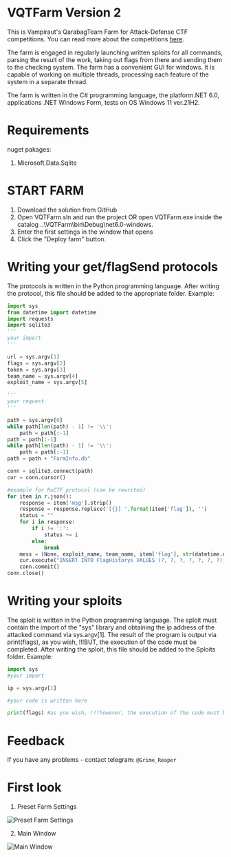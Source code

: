 # VQTFarm Version 2
This is Vampiraut's QarabagTeam Farm for Attack-Defense CTF competitions. You can read more about the competitions [here](https://ctftime.org/ctf-wtf).

The farm is engaged in regularly launching written sploits for all commands, parsing the result of the work, taking out flags from there and sending them to the checking system. The farm has a convenient GUI for windows. It is capable of working on multiple threads, processing each feature of the system in a separate thread.

The farm is written in the C# programming language, the platform.NET 6.0, applications .NET Windows Form, tests on OS Windows 11 ver.21H2.

# Requirements
nuget pakages:
1. Microsoft.Data.Sqlite

# START FARM
1. Download the solution from GitHub
2. Open VQTFarm.sln and run the project OR open VQTFarm.exe inside the catalog ..\VQTFarm\bin\Debug\net6.0-windows.
3. Enter the first settings in the window that opens
4. Click the "Deploy farm" button.

# Writing your get/flagSend protocols
The protocols is written in the Python programming language. After writing the protocol, this file should be added to the appropriate folder.
Example:
```Python
import sys
from datetime import datetime
import requests
import sqlite3
'''
your import
'''

url = sys.argv[1]
flags = sys.argv[2]
token = sys.argv[3]
team_name = sys.argv[4]
exploit_name = sys.argv[5]

'''
your request
'''

path = sys.argv[0]
while path[len(path) - 1] != '\\':
    path = path[:-1]
path = path[:-1]
while path[len(path) - 1] != '\\':
    path = path[:-1]
path = path + "FarmInfo.db"

conn = sqlite3.connect(path)
cur = conn.cursor()

#example for RuCTF protocol (can be rewrited)
for item in r.json():
    response = item['msg'].strip()
    response = response.replace('[{}] '.format(item['flag']), '')
    status = ""
    for i in response:
        if i != ':':
            status += i
        else:
            break
    mess = (None, exploit_name, team_name, item['flag'], str(datetime.now()), status.upper(), response)
    cur.execute("INSERT INTO FlagHistorys VALUES (?, ?, ?, ?, ?, ?, ?);", mess)
    conn.commit()
conn.close()
```

# Writing your sploits
The sploit is written in the Python programming language. The sploit must contain the import of the "sys" library and obtaining the ip address of the attacked command via sys.argv[1]. The result of the program is output via print(flags), as you wish, !!!BUT, the execution of the code must be completed. After writing the sploit, this file should be added to the Sploits folder.
Example:
```Python
import sys
#your import

ip = sys.argv[1]

#your code is written here

print(flags) #as you wish, !!!however, the execution of the code must be completed
```

# Feedback
If you have any problems - contact telegram: `@Grime_Reaper`

# First look
1. Preset Farm Settings

![Preset Farm Settings](https://user-images.githubusercontent.com/99714655/235325626-9f4959dd-031b-4f4f-8976-02b8d78d6cfb.png)

2. Main Window

![Main Window](https://user-images.githubusercontent.com/99714655/235325636-fa1bef7c-f8e0-4433-886f-ae19d295f2c9.png)
